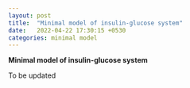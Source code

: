 ```yaml
---
layout: post
title:  "Minimal model of insulin-glucose system"
date:   2022-04-22 17:30:15 +0530
categories: minimal model
---
```


**Minimal model of insulin-glucose system**
<p style="text-align:justify">To be updated</centre></p>
